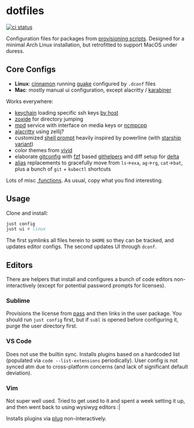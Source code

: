 # dotfiles

[![ci status](https://github.com/clux/dotfiles/actions/workflows/lint.yml/badge.svg)](https://github.com/clux/dotfiles/actions/workflows/lint.yml)

Configuration files for packages from [provisioning scripts](https://github.com/clux/provision).
Designed for a minimal Arch Linux installation, but retrofitted to support MacOS under duress.

## Core Configs

- **Linux**: [cinnamon](https://wiki.archlinux.org/index.php/cinnamon) running [guake](https://wiki.archlinux.org/index.php/Guake) configured by `.dconf` files
- **Mac**: mostly manual ui configuration, except alacritty / [karabiner](https://karabiner-elements.pqrs.org/docs/)

Works everywhere:

- [keychain](https://wiki.archlinux.org/index.php/SSH_keys#Keychain) loading specific ssh keys [by host](https://github.com/clux/dotfiles/blob/658ffb136167730ba272b03fd57c2be4a0bd2cc9/.bash_profile#L10-L16)
- [zoxide](https://github.com/ajeetdsouza/zoxide) for directory jumping
- [mpd](https://wiki.archlinux.org/index.php/Music_Player_Daemon) service with interface on media keys or [ncmpcpp](https://wiki.archlinux.org/index.php/Ncmpcpp)
- [alacritty](https://github.com/alacritty/alacritty/) using zellij?
- customized [shell prompt](https://github.com/clux/dotfiles/blob/master/.prompt) heavily inspired by powerline (with [starship variant](https://github.com/clux/dotfiles/issues/32))
- color themes from [vivid](https://github.com/sharkdp/vivid)
- elaborate [gitconfig](https://github.com/clux/dotfiles/blob/master/.gitconfig) with [fzf](https://github.com/junegunn/fzf) based [githelpers](https://github.com/clux/dotfiles/blob/master/.githelpers) and diff setup for [delta](https://github.com/dandavison/delta)
- [alias](https://github.com/clux/dotfiles/blob/master/.aliases) replacements to gracefully move from `ls`->`exa`, `ag`->`rg`, `cat`->`bat`, plus a bunch of `git` + `kubectl` shortcuts

Lots of misc [.functions](https://github.com/clux/dotfiles/blob/master/.functions). As usual, copy what you find interesting.

## Usage
Clone and install:

```sh
just config
just ui # linux
```

The first symlinks all files herein to `$HOME` so they can be tracked, and updates editor configs. The second updates UI through `dconf`.

## Editors

There are helpers that install and configures a bunch of code editors non-interactively (except for potential password prompts for licenses).

### Sublime
Provisions the license from [pass](https://www.passwordstore.org/) and then links in the user package. You should run `just config` first, but if `subl` is opened before configuring it, purge the user directory first.

### VS Code

Does not use the builtin sync.
Installs plugins based on a hardcoded list (populated via `code --list-extensions` periodically).
User config is not synced atm due to cross-platform concerns (and lack of significant default deviation).

### Vim

Not super well used. Tried to get used to it and spent a week setting it up, and then went back to using wysiwyg editors :|

Installs plugins via [plug](https://github.com/junegunn/vim-plug) non-interactively.
